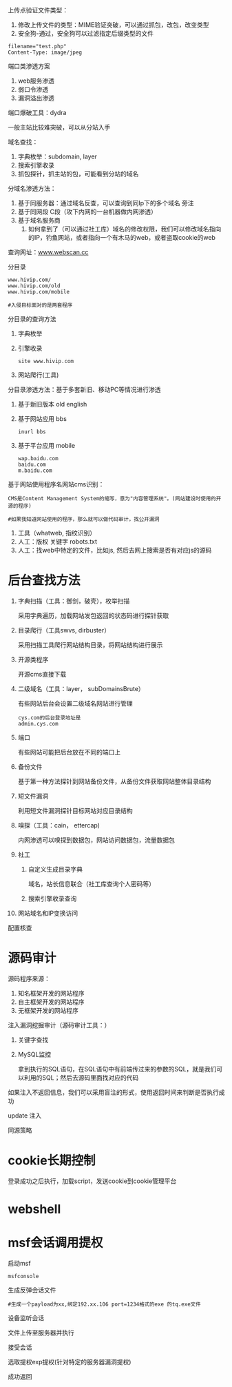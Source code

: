 上传点验证文件类型：

1. 修改上传文件的类型：MIME验证突破，可以通过抓包，改包，改变类型
2. 安全狗-通过，安全狗可以过滤指定后缀类型的文件

```shell
filename="test.php"
Content-Type: image/jpeg
```





端口类渗透方案

1. web服务渗透
2. 弱口令渗透
3. 漏洞溢出渗透



端口爆破工具：dydra



一般主站比较难突破，可以从分站入手

域名查找：

1. 字典枚举：subdomain, layer
2. 搜索引擎收录
3. 抓包探针，抓主站的包，可能看到分站的域名



分域名渗透方法：

1. 基于同服务器：通过域名反查，可以查询到同Ip下的多个域名               旁注
2. 基于同网段      C段（攻下内网的一台机器做内网渗透）
3. 基于域名服务商
   1. 如何拿到了（可以通过社工库）域名的修改权限，我们可以修改域名指向的IP，钓鱼网站，或者指向一个有木马的web，或者盗取cookie的web

查询网址：www.webscan.cc



分目录

```shell
www.hivip.com/
www.hivip.com/old
www.hivip.com/mobile

#入侵目标面对的是两套程序
```



分目录的查询方法

1. 字典枚举

2. 引擎收录

   ```shell
   site www.hivip.com
   ```

3. 网站爬行(工具)



分目录渗透方法：基于多套新旧、移动PC等情况进行渗透

1. 基于新旧版本 old english

2. 基于网站应用 bbs

   ```shell
   inurl bbs
   ```

3. 基于平台应用 mobile

   ```shell
   wap.baidu.com
   baidu.com
   m.baidu.com
   ```



基于网站使用程序名网站cms识别：

```shell
CMS是Content Management System的缩写，意为"内容管理系统"。(网站建设时使用的开源的程序)

#如果我知道网站使用的程序，那么就可以做代码审计，找公开漏洞
```

1. 工具（whatweb, 指纹识别）
2. 人工：版权 关键字 robots.txt
3. 人工：找web中特定的文件，比如js, 然后去网上搜索是否有对应js的源码



# 后台查找方法

1. 字典扫描（工具：御剑，破壳），枚举扫描

   采用字典遍历，加载网站发包返回的状态码进行探针获取

2. 目录爬行（工具swvs, dirbuster）

   采用扫描工具爬行网站结构目录，将网站结构进行展示

3. 开源类程序

   开源cms直接下载

4. 二级域名（工具：layer， subDomainsBrute）

   有些网站后台会设置二级域名网站进行管理
   
   ```shell
   cys.com的后台登录地址是
   admin.cys.com
   ```
   
5. 端口

   有些网站可能把后台放在不同的端口上

6. 备份文件

   基于第一种方法探针到网站备份文件，从备份文件获取网站整体目录结构

7. 短文件漏洞

   利用短文件漏洞探针目标网站对应目录结构

8. 嗅探（工具：cain， ettercap)

   内网渗透可以嗅探到数据包，网站访问数据包，流量数据包

9. 社工

   1. 自定义生成目录字典

      域名，站长信息联合（社工库查询个人密码等）

   2. 搜索引擎收录查询

10. 网站域名和IP变换访问



配置核查



# 源码审计

源码程序来源：

1. 知名框架开发的网站程序
2. 自主框架开发的网站程序
3. 无框架开发的网站程序



注入漏洞挖掘审计（源码审计工具：）

1. 关键字查找

2. MySQL监控

   拿到执行的SQL语句，在SQL语句中有前端传过来的参数的SQL，就是我们可以利用的SQL；然后去源码里面找对应的代码







如果注入不返回信息，我们可以采用盲注的形式，使用返回时间来判断是否执行成功



update 注入



同源策略





# cookie长期控制

登录成功之后执行，加载script，发送cookie到cookie管理平台



# webshell







# msf会话调用提权

启动msf

```shell
msfconsole
```

生成反弹会话文件

```shell
#生成一个payload为xx,绑定192.xx.106 port=1234格式的exe 的tq.exe文件
```

设备监听会话

文件上传至服务器并执行

接受会话

选取提权exp提权(针对特定的服务器漏洞提权)

成功返回










